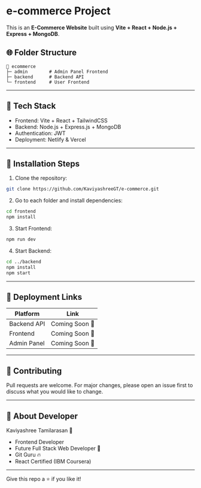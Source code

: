 # e-commerce Project

This is an **E-Commerce Website** built using **Vite + React + Node.js + Express + MongoDB**.

## 🌐 Folder Structure

```
📂 ecommerce
├─ admin        # Admin Panel Frontend
├─ backend      # Backend API
└─ frontend     # User Frontend
```

---

## 🔑 Tech Stack
- Frontend: Vite + React + TailwindCSS
- Backend: Node.js + Express.js + MongoDB
- Authentication: JWT
- Deployment: Netlify & Vercel

---

## 📌 Installation Steps
1. Clone the repository:
```bash
git clone https://github.com/KaviyashreeGT/e-commerce.git
```

2. Go to each folder and install dependencies:
```bash
cd frontend
npm install
```

3. Start Frontend:
```bash
npm run dev
```

4. Start Backend:
```bash
cd ../backend
npm install
npm start
```

---

## 🎯 Deployment Links
| Platform     | Link                  |
|-------------|-----------------------|
| Backend API | Coming Soon 🚧        |
| Frontend    | Coming Soon 🚧        |
| Admin Panel | Coming Soon 🚧        |

---

## 🤝 Contributing
Pull requests are welcome. For major changes, please open an issue first to discuss what you would like to change.

---

## 💪 About Developer
Kaviyashree Tamilarasan 💖
- Frontend Developer
- Future Full Stack Web Developer 🚀
- Git Guru 🔥
- React Certified (IBM Coursera)

---

Give this repo a ⭐ if you like it!

